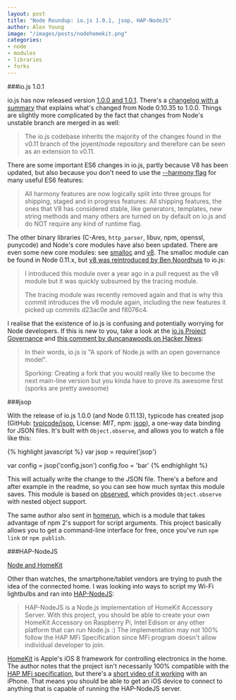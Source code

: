 ```yaml
---
layout: post
title: "Node Roundup: io.js 1.0.1, jsop, HAP-NodeJS"
author: Alex Young
image: "/images/posts/nodehomekit.png"
categories:
- node
- modules
- libraries
- forks
---
```


###io.js 1.0.1

io.js has now released version [1.0.0 and 1.0.1](https://iojs.org/?1.0.0).  There's a [changelog with a summary](https://github.com/iojs/io.js/blob/v1.x/CHANGELOG.md) that explains what's changed from Node 0.10.35 to 1.0.0.  Things are slightly more complicated by the fact that changes from Node's unstable branch are merged in as well:

> The io.js codebase inherits the majority of the changes found in the v0.11 branch of the joyent/node repository and therefore can be seen as an extension to v0.11.

There are some important ES6 changes in io.js, partly because V8 has been updated, but also because you don't need to use the [--harmony flag](https://iojs.org/es6.html) for many useful ES6 features:

> All harmony features are now logically split into three groups for shipping, staged and in progress features:
> All shipping features, the ones that V8 has considered stable, like generators, templates, new string methods and many others are turned on by default on io.js and do NOT require any kind of runtime flag.

The other binary libraries (C-Ares, `http_parser`, libuv, npm, openssl, punycode) and Node's core modules have also been updated.  There are even some new core modules: see [smalloc](https://iojs.org/api/smalloc.html) and [v8](https://iojs.org/api/v8.html).  The smalloc module can be found in Node 0.11.x, but [v8 was reintroduced by Ben Noordhuis](https://github.com/iojs/io.js/commit/db595b2de6933bfda5a1371fc84d14bc9b8a37dd) to io.js:

> I introduced this module over a year ago in a pull request as the v8 module but it was quickly subsumed by the tracing module.
>
> The tracing module was recently removed again and that is why this commit introduces the v8 module again, including the new features it picked up commits d23ac0e and f8076c4.

I realise that the existence of io.js is confusing and potentially worrying for Node developers.  If this is new to you, take a look at the [io.js Project Governance](https://github.com/iojs/io.js/blob/v1.x/GOVERNANCE.md#readme) and [this comment by duncanawoods on Hacker News](https://news.ycombinator.com/item?id=8884874):

> In their words, io.js is "A spork of Node.js with an open governance model".
>
> Sporking: Creating a fork that you would really like to become the next main-line version but you kinda have to prove its awesome first (sporks are pretty awesome)

###jsop

With the release of io.js 1.0.0 (and Node 0.11.13), typicode has created jsop (GitHub: [typicode/jsop](https://github.com/typicode/jsop), License: _MIT_, npm: [jsop](https://www.npmjs.com/package/jsop)), a one-way data binding for JSON files.  It's built with `Object.observe`, and allows you to watch a file like this:

{% highlight javascript %}
var jsop = require('jsop')

var config = jsop('config.json')
config.foo = 'bar'
{% endhighlight %}

This will actually write the change to the JSON file.  There's a before and after example in the readme, so you can see how much syntax this module saves.  This module is based on [observed](https://www.npmjs.com/package/observed), which provides `Object.observe` with nested object support.

The same author also sent in [homerun](https://github.com/typicode/homerun), which is a module that takes advantage of npm 2's support for script arguments.  This project basically allows you to get a command-line interface for free, once you've run `npm link` or `npm publish`.

###HAP-NodeJS

[Node and HomeKit](/images/posts/nodehomekit.png)

Other than watches, the smartphone/tablet vendors are trying to push the idea of the connected home.  I was looking into ways to script my Wi-Fi lightbulbs and ran into [HAP-NodeJS](https://github.com/KhaosT/HAP-NodeJS):

> HAP-NodeJS is a Node.js implementation of HomeKit Accessory Server.
> With this project, you should be able to create your own HomeKit Accessory on Raspberry Pi, Intel Edison or any other platform that can run Node.js :)
> The implementation may not 100% follow the HAP MFi Specification since MFi program doesn't allow individual developer to join.

[HomeKit](https://developer.apple.com/homekit/) is Apple's iOS 8 framework for controlling electronics in the home.  The author notes that the project isn't necessarily 100% compatible with the [HAP MFi specification](https://mfi.apple.com/MFiWeb/getFAQ.action), but there's a [short video of it working](http://instagram.com/p/t4cPlcDksQ/) with an iPhone.  That means you should be able to get an iOS device to connect to anything that is capable of running the HAP-NodeJS server.


